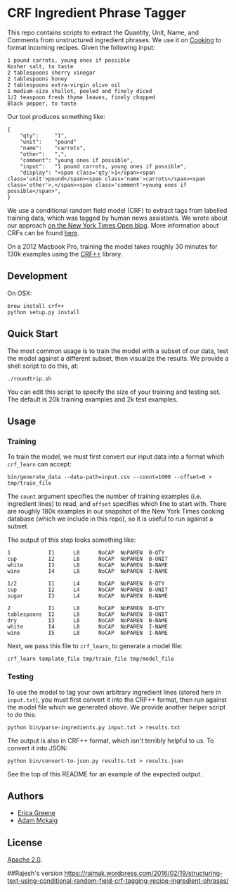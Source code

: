 # CRF Ingredient Phrase Tagger

This repo contains scripts to extract the Quantity, Unit, Name, and Comments
from unstructured ingredient phrases. We use it on [Cooking][nytc] to format
incoming recipes. Given the following input:

    1 pound carrots, young ones if possible
    Kosher salt, to taste
    2 tablespoons sherry vinegar
    2 tablespoons honey
    2 tablespoons extra-virgin olive oil
    1 medium-size shallot, peeled and finely diced
    1/2 teaspoon fresh thyme leaves, finely chopped
    Black pepper, to taste

Our tool produces something like:

    {
        "qty":     "1",
        "unit":    "pound"
        "name":    "carrots",
        "other":   ",",
        "comment": "young ones if possible",
        "input":   "1 pound carrots, young ones if possible",
        "display": "<span class='qty'>1</span><span class='unit'>pound</span><span class='name'>carrots</span><span class='other'>,</span><span class='comment'>young ones if possible</span>",
    }

We use a conditional random field model (CRF) to extract tags from labelled
training data, which was tagged by human news assistants. We wrote about our
approach [on the New York Times Open blog][openblog]. More information about
CRFs can be found [here][crf_tut].

On a 2012 Macbook Pro, training the model takes roughly 30 minutes for 130k
examples using the [CRF++][crfpp] library.


## Development

On OSX:

    brew install crf++
    python setup.py install


## Quick Start

The most common usage is to train the model with a subset of our data, test the
model against a different subset, then visualize the results. We provide a shell
script to do this, at:

    ./roundtrip.sh

You can edit this script to specify the size of your training and testing set.
The default is 20k training examples and 2k test examples.


## Usage

### Training

To train the model, we must first convert our input data into a format which
`crf_learn` can accept:

    bin/generate_data --data-path=input.csv --count=1000 --offset=0 > tmp/train_file

The `count` argument specifies the number of training examples (i.e. ingredient
lines) to read, and `offset` specifies which line to start with. There are
roughly 180k examples in our snapshot of the New York Times cooking database
(which we include in this repo), so it is useful to run against a subset.

The output of this step looks something like:

    1            I1      L8      NoCAP  NoPAREN  B-QTY
    cup          I2      L8      NoCAP  NoPAREN  B-UNIT
    white        I3      L8      NoCAP  NoPAREN  B-NAME
    wine         I4      L8      NoCAP  NoPAREN  I-NAME

    1/2          I1      L4      NoCAP  NoPAREN  B-QTY
    cup          I2      L4      NoCAP  NoPAREN  B-UNIT
    sugar        I3      L4      NoCAP  NoPAREN  B-NAME

    2            I1      L8      NoCAP  NoPAREN  B-QTY
    tablespoons  I2      L8      NoCAP  NoPAREN  B-UNIT
    dry          I3      L8      NoCAP  NoPAREN  B-NAME
    white        I4      L8      NoCAP  NoPAREN  I-NAME
    wine         I5      L8      NoCAP  NoPAREN  I-NAME

Next, we pass this file to `crf_learn`, to generate a model file:

    crf_learn template_file tmp/train_file tmp/model_file


### Testing

To use the model to tag your own arbitrary ingredient lines (stored here in
`input.txt`), you must first convert it into the CRF++ format, then run against
the model file which we generated above. We provide another helper script to do
this:

    python bin/parse-ingredients.py input.txt > results.txt

The output is also in CRF++ format, which isn't terribly helpful to us. To
convert it into JSON:

    python bin/convert-to-json.py results.txt > results.json

See the top of this README for an example of the expected output.


## Authors

* [Erica Greene][eg]
* [Adam Mckaig][am]


## License

[Apache 2.0][license].


[nytc]:     http://cooking.nytimes.com
[crf_tut]:  http://people.cs.umass.edu/~mccallum/papers/crf-tutorial.pdf
[crfpp]:    https://taku910.github.io/crfpp/
[openblog]: http://open.blogs.nytimes.com/2015/04/09/extracting-structured-data-from-recipes-using-conditional-random-fields/?_r=0
[eg]:       mailto:ericagreene@gmail.com
[am]:       http://github.com/adammck
[license]:  https://github.com/NYTimes/ingredient-phrase-tagger/blob/master/LICENSE.md


##Rajesh's version
https://rajmak.wordpress.com/2016/02/19/structuring-text-using-conditional-random-field-crf-tagging-recipe-ingredient-phrases/
